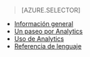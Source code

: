 > [AZURE.SELECTOR]
- [Información general](../articles/application-insights/app-insights-analytics.md)
- [Un paseo por Analytics](../articles/application-insights/app-insights-analytics-tour.md)
- [Uso de Analytics](../articles/application-insights/app-insights-analytics-using.md)
- [Referencia de lenguaje](../articles/application-insights/app-insights-analytics-reference.md)

<!---HONumber=AcomDC_0608_2016-->